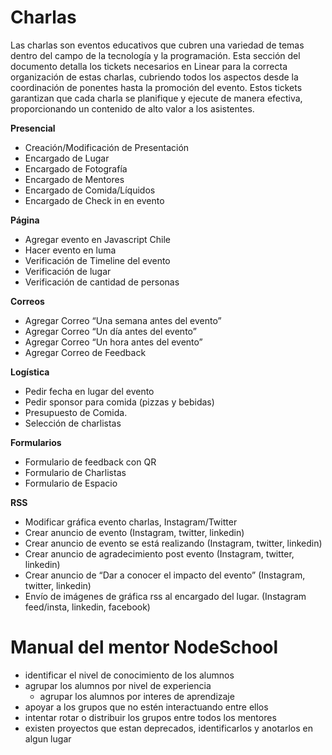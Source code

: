 # Charlas

Las charlas son eventos educativos que cubren una variedad de temas dentro del campo de la tecnología y la programación. Esta sección del documento detalla los tickets necesarios en Linear para la correcta organización de estas charlas, cubriendo todos los aspectos desde la coordinación de ponentes hasta la promoción del evento. Estos tickets garantizan que cada charla se planifique y ejecute de manera efectiva, proporcionando un contenido de alto valor a los asistentes.


**Presencial**
- Creación/Modificación de Presentación
- Encargado de Lugar
- Encargado de Fotografía
- Encargado de Mentores
- Encargado de Comida/Líquidos
- Encargado de Check in en evento


**Página**
- Agregar evento en Javascript Chile
- Hacer evento en luma
- Verificación de Timeline del evento
- Verificación de lugar
- Verificación de cantidad de personas

**Correos**
- Agregar Correo “Una semana antes del evento”
- Agregar Correo “Un día antes del evento”
- Agregar Correo “Un hora antes del evento”
- Agregar Correo de Feedback

**Logística**
- Pedir fecha en lugar del evento
- Pedir sponsor para comida (pizzas y bebidas)
- Presupuesto de Comida.
- Selección de charlistas

**Formularios**
- Formulario de feedback con QR
- Formulario de Charlistas
- Formulario de Espacio

**RSS**
- Modificar gráfica evento charlas, Instagram/Twitter
- Crear anuncio de evento (Instagram, twitter, linkedin)
- Crear anuncio de evento se está realizando (Instagram, twitter, linkedin)
- Crear anuncio de agradecimiento post evento (Instagram, twitter, linkedin)
- Crear anuncio de “Dar a conocer el impacto del evento” (Instagram, twitter, linkedin)
- Envío de imágenes de gráfica rss al encargado del lugar. (Instagram feed/insta, linkedin, facebook)


# Manual del mentor NodeSchool

- identificar el nivel de conocimiento de los alumnos
- agrupar los alumnos por nivel de experiencia
  - agrupar los alumnos por interes de aprendizaje
- apoyar a los grupos que no estén interactuando entre ellos
- intentar rotar o distribuir los grupos entre todos los mentores
- existen proyectos que estan deprecados, identificarlos y anotarlos en algun lugar